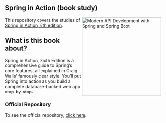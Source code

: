 ## Spring in Action (book study)
<a href="https://www.manning.com/books/spring-in-action-sixth-edition"><img src="https://images.manning.com/360/480/resize/book/c/108ea71-54af-47b6-9c39-148a1dc0ce4c/Walls-Spring-6ed-HI.png" alt="Modern API Development with Spring and Spring Boot" height="256px" align="right"></a>
This repository covers the studies of [Spring in Action, 6th edition](https://www.manning.com/books/spring-in-action-sixth-edition).
## What is this book about?
Spring in Action, Sixth Edition is a comprehensive guide to Spring’s core features, all explained in Craig Walls’ famously clear style. You’ll put Spring into action as you build a complete database-backed web app step-by-step.
### Official Repository
To see the official repository, [click here](https://github.com/habuma/spring-in-action-6-samples).
